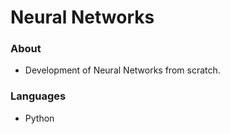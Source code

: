 # Neural Networks

### About
- Development of Neural Networks from scratch.

### Languages
- Python
